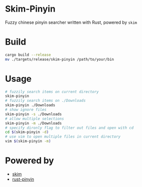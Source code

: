 # Skim-Pinyin

Fuzzy chinese pinyin searcher written with Rust, powered by `skim`

# Build

```bash
cargo build --release
mv ./targets/release/skim-pinyin /path/to/your/bin
```

# Usage

```bash
# fuzzily search items on current directory
skim-pinyin
# fuzzily search items on ./Downloads
skim-pinyin ./Downloads
# show ignore files
skim-pinyin -s ./Downloads
# allow multiple selections
skim-pinyin -m ./Downloads
# specify dironly flag to filter out files and open with cd
cd $(skim-pinyin -d)
# use vim to open multiple files in current directory
vim $(skim-pinyin -m)
```

# Powered by

* [skim](https://github.com/lotabout/skim)
* [rust-pinyin](https://github.com/mozillazg/rust-pinyin)
